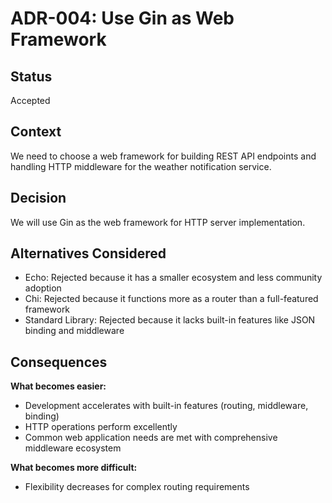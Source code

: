 # ADR-004: Use Gin as Web Framework

## Status
Accepted

## Context
We need to choose a web framework for building REST API endpoints and handling HTTP middleware for the weather notification service.

## Decision
We will use Gin as the web framework for HTTP server implementation.

## Alternatives Considered
- Echo: Rejected because it has a smaller ecosystem and less community adoption
- Chi: Rejected because it functions more as a router than a full-featured framework
- Standard Library: Rejected because it lacks built-in features like JSON binding and middleware

## Consequences
**What becomes easier:**
- Development accelerates with built-in features (routing, middleware, binding)
- HTTP operations perform excellently
- Common web application needs are met with comprehensive middleware ecosystem

**What becomes more difficult:**
- Flexibility decreases for complex routing requirements